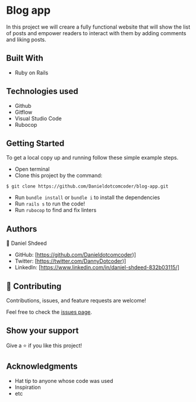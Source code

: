 # Blog app

In this project we will creare a fully functional website that will show the list of posts and empower readers to interact with them by adding comments and liking posts.

## Built With
- Ruby on Rails

## Technologies used
- Github
- Gitflow
- Visual Studio Code
- Rubocop

## Getting Started

To get a local copy up and running follow these simple example steps.
- Open terminal
- Clone this project by the command: 

```
$ git clone https://github.com/Danieldotcomcoder/blog-app.git
```

- Run `bundle install` or `bundle i` to install the dependencies
- Run `rails s` to run the code!
- Run `rubocop` to find and fix linters


## Authors

👤 Daniel Shdeed

- GitHub: [https://github.com/Danieldotcomcoder)]
- Twitter: [https://twitter.com/DannyDotcoder)]
- LinkedIn: [https://www.linkedin.com/in/daniel-shdeed-832b03115/]

## 🤝 Contributing

Contributions, issues, and feature requests are welcome!

Feel free to check the [issues page](../../issues/).

## Show your support

Give a ⭐️ if you like this project!

## Acknowledgments

- Hat tip to anyone whose code was used
- Inspiration
- etc